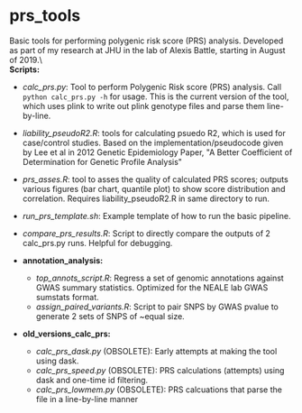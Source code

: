 # prs_tools
Basic tools for performing polygenic risk score (PRS) analysis.
Developed as part of my research at JHU in the lab of Alexis Battle, starting in August of 2019.\ \
**Scripts:**
* *calc_prs.py*: Tool to perform Polygenic Risk score (PRS) analysis. Call `python calc_prs.py -h` for usage. This is the current version of the tool, which uses plink to write out plink genotype files and parse them line-by-line.
* *liability_pseudoR2.R*: tools for calculating psuedo R2, which is used for case/control studies. Based on the implementation/pseudocode given by Lee et al in 2012 Genetic Epidemiology Paper, "A Better Coefficient of Determination for Genetic Profile Analysis"
* *prs_asses.R*: tool to asses the quality of calculated PRS scores; outputs various figures (bar chart, quantile plot) to show score distribution and correlation. Requires liability_pseudoR2.R in same directory to run.
* *run_prs_template.sh*: Example template of how to run the basic pipeline.
* *compare_prs_results.R*: Script to directly compare the outputs of 2 calc_prs.py runs. Helpful for debugging.



* **annotation_analysis:**
  * *top_annots_script.R*: Regress a set of genomic annotations against GWAS summary statistics. Optimized for the NEALE lab GWAS sumstats format.
  * *assign_paired_variants.R*: Script to pair SNPS by GWAS pvalue to generate 2 sets of SNPS of ~equal size.
* **old_versions_calc_prs:**
  * *calc_prs_dask.py* (OBSOLETE): Early attempts at making the tool using dask. 
  * *calc_prs_speed.py* (OBSOLETE): PRS calculations (attempts) using dask and one-time id filtering.
  * *calc_prs_lowmem.py* (OBSOLETE): PRS calcuations that parse the file in a line-by-line manner
